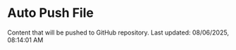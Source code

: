 # Auto Push File

Content that will be pushed to GitHub repository.
Last updated: 08/06/2025, 08:14:01 AM
